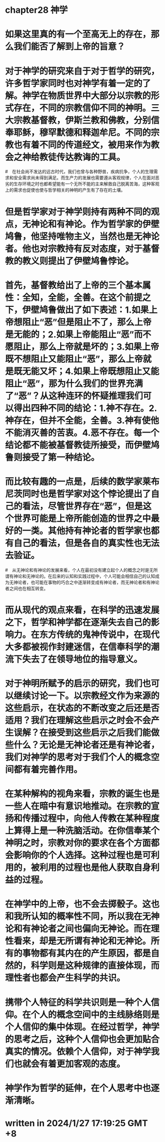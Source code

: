 # chapter28 神学

# 如果这里真的有一个至高无上的存在，那么我们能否了解到上帝的旨意？
# 对于神学的研究来自于对于哲学的研究，许多哲学家同时也对神学有着一定的了解。神学在物质世界中大部分以宗教的形式存在，不同的宗教信仰不同的神明。三大宗教基督教，伊斯兰教和佛教，分别信奉耶稣，穆罕默德和释迦牟尼。不同的宗教也有着不同的传道经文，被用来作为教会之神给教徒传达教诲的工具。
#　在社会尚不发达的远古时代，我们也曾与各种野兽，疾病抗争，个人的生理需求和安全需求尚未得到满足。而生产力的发展也需要遵从客观规律，个人在面对恶劣的生存环境之时也都希望能有一个无所不能的主来解救自己脱离苦海，这种客观上的需求也促使也使与哲学相关的神明的产生有了存在的土壤。
# 但是哲学家对于神学则持有两种不同的观点，无神论和有神论。作为哲学家的伊壁鸠鲁，他坚持唯物主义，当然也是无神论者。他也对宗教持有反对态度，对于基督教的教义则提出了伊壁鸠鲁悖论。
# 首先，基督教给出了上帝的三个基本属性：全知，全能，全善。在这个前提之下，伊壁鸠鲁做出了如下表述：1.如果上帝想阻止“恶”但是阻止不了，那么上帝是无能的；2.如果上帝能阻止“恶”而不愿阻止，那么上帝就是坏的；3.如果上帝既不想阻止又能阻止“恶”，那么上帝就是既无能又坏；4.如果上帝既想阻止又能阻止“恶”，那为什么我们的世界充满了“恶”？从这种连环的怀疑推理我们可以得出四种不同的结论：1.神不存在。2.神存在，但并不全能，全善。3.神有使他不能消灭善的苦衷。4.恶不存在。每一个结论都不能被基督教徒所接受，而伊壁鸠鲁则接受了第一种结论。
# 而比较有趣的一点是，后续的数学家莱布尼茨同时也是哲学家对这个悖论提出了自己的看法，尽管世界存在“恶”，但是这个世界可能是上帝所能创造的世界之中最好的一类。其他持有神论者的哲学家也都有自己的看法，但是各自的真实性也无法去验证。
#　从无神论和有神论的发展来看，个人在最初没有建立起个人的概念之时是无所谓有神论和无神论的。在后来的认知和实践过程中，个人可能会相信自己的认知成为无神论者，也可能在事物的巧合之中逐渐转变成有神论者，而无神论者和有神论者之间也在相互转变。
# 而从现代的观点来看，在科学的迅速发展之下，哲学和神学都在逐渐失去自己的影响力。在东方传统的鬼神传说中，在现代大多都被视作封建迷信，在信奉科学的潮流下失去了在领导地位的指导意义。
# 对于神明所赋予的启示的研究，我们也可以继续讨论一下。以宗教经文作为来源的这些启示，在状态的不断改变之后还是否适用？我们在理解这些启示之时会不会产生误解？在接受到这些启示之后我们能做些什么？无论是无神论者还是有神论者，我们对神学的思考对于我们个人的概念空间都有着完善作用。
# 在某种解构的视角来看，宗教的诞生也是一些人在暗中有意识地推动。在宗教的宣扬和传播过程中，向他人传教在某种程度上算得上是一种洗脑活动。在你信奉某个神明之时，宗教对你的要求在各个方面都会影响你的个人选择。这种过程也是可利用的，被利用的过程也是他人获取自身利益的过程。
# 在神学中的上帝，也不会去掷骰子。这也和我所认知的概率性不同，所以我在无神论和有神论者之间也偏向无神论。而在理性看来，却是无所谓有神论和无神论。所有的事物都有其内在的产生原因，都是自然的，科学则是这种规律的直接体现，而理性者也都会产生科学的共识。
# 携带个人特征的科学共识则是一种个人信仰。在个人的概念空间中的主线脉络则是个人信仰的集中体现。在经过哲学，神学的思考之后，这种个人信仰也会更加贴合真实的情况。依赖个人信仰，对于神学我们也就会有着更加客观的态度。
# 神学作为哲学的延伸，在个人思考中也逐渐清晰。

# written in 2024/1/27 17:19:25 GMT +8